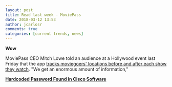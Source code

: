 ```yaml
---
layout: post
title: Read last week - MoviePass
date: 2018-03-12 13:53
author: jcarlosr
comments: true
categories: [current trends, news]
---
```

<strong>Wow</strong>

MoviePass CEO Mitch Lowe told an audience at a Hollywood event last Friday that the app <a href="https://techcrunch.com/2018/03/05/moviepass-ceo-proudly-says-the-app-tracks-your-location-before-and-after-movies/">tracks moviegoers' locations before and after each show they watch</a>. "We get an enormous amount of information,"

<a href="https://www.bleepingcomputer.com/news/security/hardcoded-password-found-in-cisco-software/"><strong>Hardcoded Password Found in Cisco Software</strong></a>

&nbsp;

